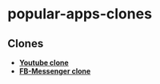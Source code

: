 # popular-apps-clones


## Clones

- **[Youtube clone](https://github.com/hadikachmar3/youtube_clone)**
- **[FB-Messenger clone](https://github.com/hadikachmar3/fb_messenger_clone)**

